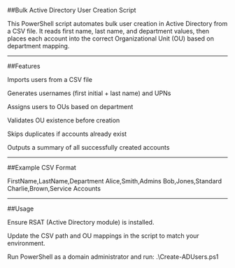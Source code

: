 ##Bulk Active Directory User Creation Script

This PowerShell script automates bulk user creation in Active Directory from a CSV file. It reads first name, last name, and department values, then places each account into the correct Organizational Unit (OU) based on department mapping.

---

##Features

Imports users from a CSV file

Generates usernames (first initial + last name) and UPNs

Assigns users to OUs based on department

Validates OU existence before creation

Skips duplicates if accounts already exist

Outputs a summary of all successfully created accounts

---

##Example CSV Format

FirstName,LastName,Department
Alice,Smith,Admins
Bob,Jones,Standard
Charlie,Brown,Service Accounts

---

##Usage

Ensure RSAT (Active Directory module) is installed.

Update the CSV path and OU mappings in the script to match your environment.

Run PowerShell as a domain administrator and run:
.\Create-ADUsers.ps1
